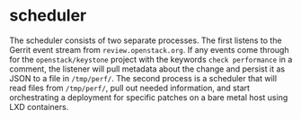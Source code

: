 # scheduler

The scheduler consists of two separate processes. The first listens to the
Gerrit event stream from `review.openstack.org`. If any events come through for
the `openstack/keystone` project with the keywords `check performance` in a
comment, the listener will pull metadata about the change and persist it as
JSON to a file in `/tmp/perf/`. The second process is a scheduler that will
read files from `/tmp/perf/`, pull out needed information, and start
orchestrating a deployment for specific patches on a bare metal host using LXD
containers.
